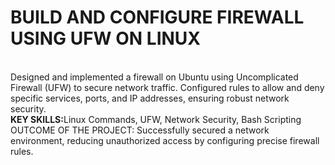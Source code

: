 # BUILD AND CONFIGURE FIREWALL USING UFW ON LINUX
<br>
Designed and implemented a firewall on Ubuntu using Uncomplicated Firewall (UFW) to secure network traffic. Configured rules to allow and deny specific services, ports, and IP addresses, ensuring robust network security.
<br>
<b>KEY SKILLS:</b>Linux Commands, UFW, Network Security, Bash Scripting
<be>
OUTCOME OF THE PROJECT: Successfully secured a network environment, reducing unauthorized access by configuring precise firewall rules.

